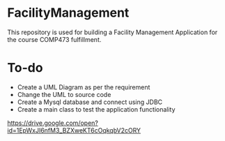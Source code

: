 # FacilityManagement

This repository is used for building a Facility Management Application for the course COMP473 fulfillment.

# To-do
+ Create a UML Diagram as per the requirement
+ Change the UML to source code
+ Create a Mysql database and connect using JDBC
+ Create a main class to test the application functionality

https://drive.google.com/open?id=1EpWxJI6nfM3_BZXweKT6cOqkqbV2cORY




